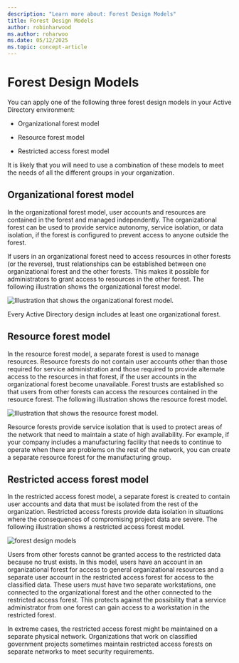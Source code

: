 ```yaml
---
description: "Learn more about: Forest Design Models"
title: Forest Design Models
author: robinharwood
ms.author: roharwoo
ms.date: 05/12/2025
ms.topic: concept-article
---
```


# Forest Design Models

You can apply one of the following three forest design models in your Active Directory environment:

-   Organizational forest model

-   Resource forest model

-   Restricted access forest model

It is likely that you will need to use a combination of these models to meet the needs of all the different groups in your organization.

## Organizational forest model
In the organizational forest model, user accounts and resources are contained in the forest and managed independently. The organizational forest can be used to provide service autonomy, service isolation, or data isolation, if the forest is configured to prevent access to anyone outside the forest.

If users in an organizational forest need to access resources in other forests (or the reverse), trust relationships can be established between one organizational forest and the other forests. This makes it possible for administrators to grant access to resources in the other forest. The following illustration shows the organizational forest model.

![Illustration that shows the organizational forest model.](media/Forest-Design-Models/b1ddb47e-78a5-49c7-bb21-d7421b7b84b8.gif)

Every Active Directory design includes at least one organizational forest.

## Resource forest model
In the resource forest model, a separate forest is used to manage resources. Resource forests do not contain user accounts other than those required for service administration and those required to provide alternate access to the resources in that forest, if the user accounts in the organizational forest become unavailable. Forest trusts are established so that users from other forests can access the resources contained in the resource forest. The following illustration shows the resource forest model.

![Illustration that shows the resource forest model.](media/Forest-Design-Models/c0b348a6-958c-4fc5-9035-e2d2a54d5573.gif)

Resource forests provide service isolation that is used to protect areas of the network that need to maintain a state of high availability. For example, if your company includes a manufacturing facility that needs to continue to operate when there are problems on the rest of the network, you can create a separate resource forest for the manufacturing group.

## Restricted access forest model
In the restricted access forest model, a separate forest is created to contain user accounts and data that must be isolated from the rest of the organization. Restricted access forests provide data isolation in situations where the consequences of compromising project data are severe. The following illustration shows a restricted access forest model.

![forest design models](media/Forest-Design-Models/e49cfc8c-a58a-4386-93bd-d4a6ee00f89c.gif)

Users from other forests cannot be granted access to the restricted data because no trust exists. In this model, users have an account in an organizational forest for access to general organizational resources and a separate user account in the restricted access forest for access to the classified data. These users must have two separate workstations, one connected to the organizational forest and the other connected to the restricted access forest. This protects against the possibility that a service administrator from one forest can gain access to a workstation in the restricted forest.

In extreme cases, the restricted access forest might be maintained on a separate physical network. Organizations that work on classified government projects sometimes maintain restricted access forests on separate networks to meet security requirements.



